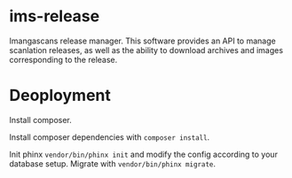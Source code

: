 # ims-release
Imangascans release manager. This software provides an API to manage 
scanlation releases, as well as the ability to download archives and images
corresponding to the release.

# Deoployment

Install composer.

Install composer dependencies with `composer install`.

Init phinx `vendor/bin/phinx init` and modify the config according to
your database setup. Migrate with `vendor/bin/phinx migrate`.